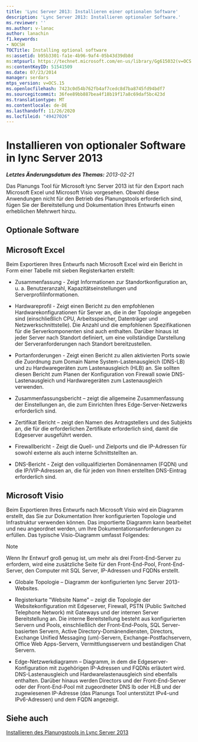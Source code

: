 ```yaml
---
title: 'Lync Server 2013: Installieren einer optionalen Software'
description: 'Lync Server 2013: Installieren optionaler Software.'
ms.reviewer: ''
ms.author: v-lanac
author: lanachin
f1.keywords:
- NOCSH
TOCTitle: Installing optional software
ms:assetid: b95b3301-fa1e-4b96-9af4-05b43d39db8d
ms:mtpsurl: https://technet.microsoft.com/en-us/library/Gg615032(v=OCS.15)
ms:contentKeyID: 51541509
ms.date: 07/23/2014
manager: serdars
mtps_version: v=OCS.15
ms.openlocfilehash: 7423c0d54b762fb4af7cedc8d7ba8745fd94bdf7
ms.sourcegitcommit: 36fee89bb887bea4f18b19f17a8c69daf5bc423d
ms.translationtype: MT
ms.contentlocale: de-DE
ms.lasthandoff: 11/26/2020
ms.locfileid: "49427026"
---
```

# <a name="installing-optional-software-in-lync-server-2013"></a>Installieren von optionaler Software in lync Server 2013

<div data-xmlns="http://www.w3.org/1999/xhtml">

<div class="topic" data-xmlns="http://www.w3.org/1999/xhtml" data-msxsl="urn:schemas-microsoft-com:xslt" data-cs="https://msdn.microsoft.com/">

<div data-asp="https://msdn2.microsoft.com/asp">



</div>

<div id="mainSection">

<div id="mainBody">

<span> </span>

_**Letztes Änderungsdatum des Themas:** 2013-02-21_

Das Planungs Tool für Microsoft lync Server 2013 ist für den Export nach Microsoft Excel und Microsoft Visio vorgesehen. Obwohl diese Anwendungen nicht für den Betrieb des Planungstools erforderlich sind, fügen Sie der Bereitstellung und Dokumentation Ihres Entwurfs einen erheblichen Mehrwert hinzu.

<div>

## <a name="optional-software"></a>Optionale Software

<div>

## <a name="microsoft-excel"></a>Microsoft Excel

Beim Exportieren Ihres Entwurfs nach Microsoft Excel wird ein Bericht in Form einer Tabelle mit sieben Registerkarten erstellt:

  - Zusammenfassung - Zeigt Informationen zur Standortkonfiguration an, u. a. Benutzeranzahl, Kapazitätseinstellungen und Serverprofilinformationen.

  - Hardwareprofil - Zeigt einen Bericht zu den empfohlenen Hardwarekonfigurationen für Server an, die in der Topologie angegeben sind (einschließlich CPU, Arbeitsspeicher, Datenträger und Netzwerkschnittstelle). Die Anzahl und die empfohlenen Spezifikationen für die Serverkomponenten sind auch enthalten. Darüber hinaus ist jeder Server nach Standort definiert, um eine vollständige Darstellung der Serveranforderungen nach Standort bereitzustellen.

  - Portanforderungen - Zeigt einen Bericht zu allen aktivierten Ports sowie die Zuordnung zum Domain Name System-Lastenausgleich (DNS-LB) und zu Hardwaregeräten zum Lastenausgleich (HLB) an. Sie sollten diesen Bericht zum Planen der Konfiguration von Firewall sowie DNS-Lastenausgleich und Hardwaregeräten zum Lastenausgleich verwenden.

  - Zusammenfassungsbericht – zeigt die allgemeine Zusammenfassung der Einstellungen an, die zum Einrichten Ihres Edge-Server-Netzwerks erforderlich sind.

  - Zertifikat Bericht – zeigt den Namen des Antragstellers und des Subjekts an, die für die erforderlichen Zertifikate erforderlich sind, damit die Edgeserver ausgeführt werden.

  - Firewallbericht - Zeigt die Quell- und Zielports und die IP-Adressen für sowohl externe als auch interne Schnittstellten an.

  - DNS-Bericht - Zeigt den vollqualifizierten Domänennamen (FQDN) und die IP/VIP-Adressen an, die für jeden von Ihnen erstellten DNS-Eintrag erforderlich sind.

</div>

<div>

## <a name="microsoft-visio"></a>Microsoft Visio

Beim Exportieren Ihres Entwurfs nach Microsoft Visio wird ein Diagramm erstellt, das Sie zur Dokumentation Ihrer konfigurierten Topologie und Infrastruktur verwenden können. Das importierte Diagramm kann bearbeitet und neu angeordnet werden, um Ihre Dokumentationsanforderungen zu erfüllen. Das typische Visio-Diagramm umfasst Folgendes:

<div>


> [!NOTE]  
> Wenn Ihr Entwurf groß genug ist, um mehr als drei Front-End-Server zu erfordern, wird eine zusätzliche Seite für den Front-End-Pool, Front-End-Server, den Computer mit SQL Server, IP-Adressen und FQDNs erstellt.



</div>

  - Globale Topologie – Diagramm der konfigurierten lync Server 2013-Websites.

  - Registerkarte "Website Name" – zeigt die Topologie der Websitekonfiguration mit Edgeserver, Firewall, PSTN (Public Switched Telephone Network) mit Gateways und der internen Server Bereitstellung an. Die interne Bereitstellung besteht aus konfigurierten Servern und Pools, einschließlich der Front-End-Pools, SQL Server-basierten Servern, Active Directory-Domänendiensten, Directors, Exchange Unified Messaging (um)-Servern, Exchange-Postfachservern, Office Web Apps-Servern, Vermittlungsservern und beständigen Chat Servern.

  - Edge-Netzwerkdiagramm – Diagramm, in dem die Edgeserver-Konfiguration mit zugehörigen IP-Adressen und FQDNs erläutert wird. DNS-Lastenausgleich und Hardwarelastenausgleich sind ebenfalls enthalten. Darüber hinaus werden Directors und der Front-End-Server oder der Front-End-Pool mit zugeordneter DNS lb oder HLB und der zugewiesenen IP-Adresse (das Planungs Tool unterstützt IPv4-und IPv6-Adressen) und dem FQDN angezeigt.

</div>

</div>

<div>

## <a name="see-also"></a>Siehe auch


[Installieren des Planungstools in Lync Server 2013](lync-server-2013-installing-the-planning-tool.md)  
  

</div>

</div>

<span> </span>

</div>

</div>

</div>


